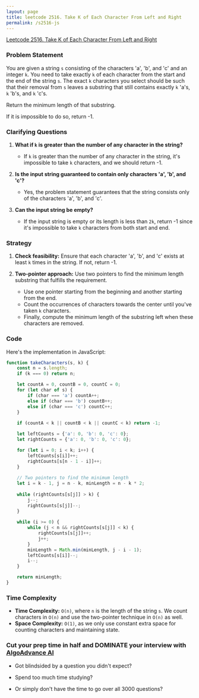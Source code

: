 ```yaml
---
layout: page
title: leetcode 2516. Take K of Each Character From Left and Right
permalink: /s2516-js
---
```

[Leetcode 2516. Take K of Each Character From Left and Right](https://algoadvance.github.io/algoadvance/l2516)
### Problem Statement

You are given a string `s` consisting of the characters 'a', 'b', and 'c' and an integer `k`. You need to take exactly `k` of each character from the start and the end of the string `s`. The exact `k` characters you select should be such that their removal from `s` leaves a substring that still contains exactly `k` 'a's, `k` 'b's, and `k` 'c's.

Return the minimum length of that substring.

If it is impossible to do so, return -1.

### Clarifying Questions

1. **What if `k` is greater than the number of any character in the string?**
   - If `k` is greater than the number of any character in the string, it's impossible to take `k` characters, and we should return -1.

2. **Is the input string guaranteed to contain only characters 'a', 'b', and 'c'?**
   - Yes, the problem statement guarantees that the string consists only of the characters 'a', 'b', and 'c'.

3. **Can the input string be empty?**
   - If the input string is empty or its length is less than `2k`, return -1 since it's impossible to take `k` characters from both start and end.

### Strategy

1. **Check feasibility:** Ensure that each character 'a', 'b', and 'c' exists at least `k` times in the string. If not, return -1.
  
2. **Two-pointer approach:** Use two pointers to find the minimum length substring that fulfills the requirement.
   
   - Use one pointer starting from the beginning and another starting from the end.
   - Count the occurrences of characters towards the center until you've taken `k` characters.
   - Finally, compute the minimum length of the substring left when these characters are removed.

### Code

Here's the implementation in JavaScript:

```javascript
function takeCharacters(s, k) {
    const n = s.length;
    if (k === 0) return n;

    let countA = 0, countB = 0, countC = 0;
    for (let char of s) {
        if (char === 'a') countA++;
        else if (char === 'b') countB++;
        else if (char === 'c') countC++;
    }
    
    if (countA < k || countB < k || countC < k) return -1;

    let leftCounts = {'a': 0, 'b': 0, 'c': 0};
    let rightCounts = {'a': 0, 'b': 0, 'c': 0};

    for (let i = 0; i < k; i++) {
        leftCounts[s[i]]++;
        rightCounts[s[n - 1 - i]]++;
    }
    
    // Two pointers to find the minimum length
    let i = k - 1, j = n - k, minLength = n - k * 2;
    
    while (rightCounts[s[j]] > k) {
        j--;
        rightCounts[s[j]]--;
    }
    
    while (i >= 0) {
        while (j < n && rightCounts[s[j]] < k) {
            rightCounts[s[j]]++;
            j++;
        }
        minLength = Math.min(minLength, j - i - 1);
        leftCounts[s[i]]--;
        i--;
    }

    return minLength;
}
```

### Time Complexity

- **Time Complexity:** `O(n)`, where `n` is the length of the string `s`. We count characters in `O(n)` and use the two-pointer technique in `O(n)` as well.
- **Space Complexity:** `O(1)`, as we only use constant extra space for counting characters and maintaining state.


### Cut your prep time in half and DOMINATE your interview with [AlgoAdvance AI](https://algoAdvance.com)

- Got blindsided by a question you didn't expect?

- Spend too much time studying?

- Or simply don't have the time to go over all 3000 questions?

